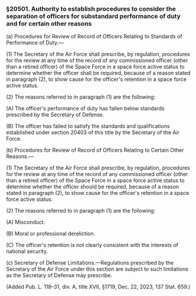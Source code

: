 ### §20501. Authority to establish procedures to consider the separation of officers for substandard performance of duty and for certain other reasons ###

(a) Procedures for Review of Record of Officers Relating to Standards of Performance of Duty.—

(1) The Secretary of the Air Force shall prescribe, by regulation, procedures for the review at any time of the record of any commissioned officer (other than a retired officer) of the Space Force in a space force active status to determine whether the officer shall be required, because of a reason stated in paragraph (2), to show cause for the officer's retention in a space force active status.

(2) The reasons referred to in paragraph (1) are the following:

(A) The officer's performance of duty has fallen below standards prescribed by the Secretary of Defense.

(B) The officer has failed to satisfy the standards and qualifications established under section 20403 of this title by the Secretary of the Air Force.

(b) Procedures for Review of Record of Officers Relating to Certain Other Reasons.—

(1) The Secretary of the Air Force shall prescribe, by regulation, procedures for the review at any time of the record of any commissioned officer (other than a retired officer) of the Space Force in a space force active status to determine whether the officer should be required, because of a reason stated in paragraph (2), to show cause for the officer's retention in a space force active status.

(2) The reasons referred to in paragraph (1) are the following:

(A) Misconduct.

(B) Moral or professional dereliction.

(C) The officer's retention is not clearly consistent with the interests of national security.

(c) Secretary of Defense Limitations.—Regulations prescribed by the Secretary of the Air Force under this section are subject to such limitations as the Secretary of Defense may prescribe.

(Added Pub. L. 118–31, div. A, title XVII, §1719, Dec. 22, 2023, 137 Stat. 659.)
